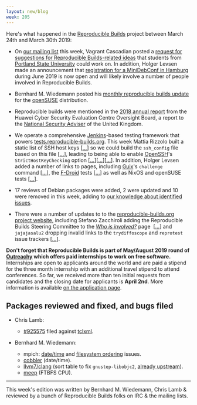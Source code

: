 ```yaml
---
layout: new/blog
week: 205
---
```


Here's what happened in the [Reproducible Builds](https://reproducible-builds.org) project between March 24th and March 30th 2019:

* On [our mailing list](https://lists.reproducible-builds.org/pipermail/rb-general/) this week, Vagrant Cascadian posted a [request for suggestions for Reproducible Builds-related ideas](https://lists.reproducible-builds.org/pipermail/rb-general/2019-March/001513.html) that students from [Portland State University](https://www.pdx.edu/) could work on. In addition, Holger Levsen made an announcement that [registration for a MiniDebConf in Hamburg](https://lists.reproducible-builds.org/pipermail/rb-general/2019-March/001511.html) during June 2019 is now open and will likely involve a number of people involved in Reproducible Builds.

* Bernhard M. Wiedemann posted his [monthly reproducible builds update](https://lists.opensuse.org/opensuse-factory/2019-03/msg00362.html) for the [openSUSE](https://opensuse.org/) distribution.

* Reproducible builds were mentioned in the [2018 annual report](https://www.gov.uk/government/publications/huawei-cyber-security-evaluation-centre-oversight-board-annual-report-2018) from the Huawei Cyber Security Evaluation Centre Oversight Board, a report to the [National Security Adviser](https://en.wikipedia.org/wiki/National_Security_Adviser_(United_Kingdom)) of the United Kingdom.

* We operate a comprehensive [Jenkins](https://jenkins.io/)-based testing framework that powers [tests.reproducible-builds.org](https://tests.reproducible-builds.org). This week Mattia Rizzolo built a static list of SSH host keys&nbsp;[[...](https://salsa.debian.org/qa/jenkins.debian.net/commit/5230852b)] so we could build the `ssh_config` file based on this file&nbsp;[[...](https://salsa.debian.org/qa/jenkins.debian.net/commit/eaff665a)], leading to being able to enable [OpenSSH](https://www.openssh.com/)'s `StrictHostKeyChecking` option&nbsp;[[...](https://salsa.debian.org/qa/jenkins.debian.net/commit/37bb8c04)][[...](https://salsa.debian.org/qa/jenkins.debian.net/commit/ea5f5d51)][[...](https://salsa.debian.org/qa/jenkins.debian.net/commit/3b074b5f)]. In addition, Holger Levsen added a number of links to pages, including [Guix](https://www.gnu.org/software/guix/)'s `challenge` command&nbsp;[[...](https://salsa.debian.org/qa/jenkins.debian.net/commit/8bc0af30)], the [F-Droid](https://f-droid.org/en/) tests&nbsp;[[...](https://salsa.debian.org/qa/jenkins.debian.net/commit/652b85a3)] as well as NixOS and openSUSE tests&nbsp;[[...](https://salsa.debian.org/qa/jenkins.debian.net/commit/ab15630e)].

* 17 reviews of Debian packages were added, 2 were updated and 10 were removed in this week, adding to [our knowledge about identified issues](https://tests.reproducible-builds.org/debian/index_issues.html).

* There were a number of updates to to the [reproducible-builds.org project website](https://reproducible-builds.org), including Stefano Zacchiroli adding the Reproducible Builds Steering Committee to the [*Who is involved?*](https://reproducible-builds.org/who/) page &nbsp;[[...](https://salsa.debian.org/reproducible-builds/reproducible-website/commit/ade9a01)] and `jajajasalu2` dropping invalid links to the `trydiffoscope` and `reprotest` issue trackers&nbsp;[[...](https://salsa.debian.org/reproducible-builds/reproducible-website/commit/2a25dde)].

**Don't forget that Reproducible Builds is part of May/August 2019 round of [Outreachy](https://www.outreachy.org/) which offers paid internships to work on free software.** Internships are open to applicants around the world and are paid a stipend for the three month internship with an additional travel stipend to attend conferences. So far, we received more than ten initial requests from candidates and the closing date for applicants is **April 2nd**. More information is available [on the application page](https://www.outreachy.org/may-2019-august-2019-outreachy-internships/communities/debian/).


## Packages reviewed and fixed, and bugs filed

* Chris Lamb:
    * [#925575](https://bugs.debian.org/925575) filed against [tclxml](https://tracker.debian.org/pkg/tclxml).

* Bernhard M. Wiedemann:
    * mpich: [date/time](https://github.com/pmodels/mpich/pull/3686) and [filesystem ordering](https://github.com/pmodels/mpich/pull/3690) issues.
    * [cobbler](https://github.com/cobbler/cobbler/pull/2049) (date/time).
    * [llvm7/clang](https://build.opensuse.org/request/show/689452) (sort table to fix `gnustep-libobjc2`, [already upstream](https://reviews.llvm.org/rC339668)).
    * [meep](https://bugzilla.opensuse.org/show_bug.cgi?id=1130438) (FTBFS CPU).


---

This week's edition was written by Bernhard M. Wiedemann, Chris Lamb & reviewed by a bunch of Reproducible Builds folks on IRC & the mailing lists.
